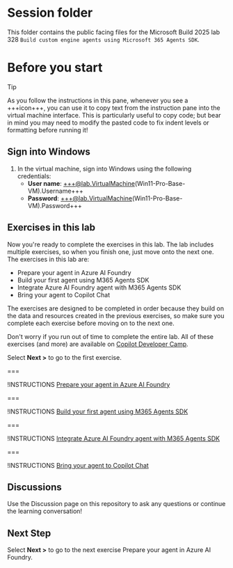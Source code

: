 # Session folder

This folder contains the public facing files for the Microsoft Build 2025 lab 328 `Build custom engine agents using Microsoft 365 Agents SDK`.

# Before you start

> [!TIP]
> As you follow the instructions in this pane, whenever you see a +++icon+++, you can use it to copy text from the instruction pane into the virtual machine interface. This is particularly useful to copy code; but bear in mind you may need to modify the pasted code to fix indent levels or formatting before running it!

## Sign into Windows

1. In the virtual machine, sign into Windows using the following credentials:
   - **User name**: +++@lab.VirtualMachine(Win11-Pro-Base-VM).Username+++
   - **Password**: +++@lab.VirtualMachine(Win11-Pro-Base-VM).Password+++

## Exercises in this lab

Now you're ready to complete the exercises in this lab. The lab includes multiple exercises, so when you finish one, just move onto the next one. The exercises in this lab are:

- Prepare your agent in Azure AI Foundry
- Build your first agent using M365 Agents SDK
- Integrate Azure AI Foundry agent with M365 Agents SDK
- Bring your agent to Copilot Chat

The exercises are designed to be completed in order because they build on the data and resources created in the previous exercises, so make sure you complete each exercise before moving on to the next one.

Don't worry if you run out of time to complete the entire lab. All of these exercises (and more) are available on [Copilot Developer Camp](https://aka.ms/copilotdevcamp).

Select **Next >** to go to the first exercise.

===

!INSTRUCTIONS [Prepare your agent in Azure AI Foundry ](https://raw.githubusercontent.com/microsoft/msbuild-lab328-cea-agentssdk/refs/heads/main/lab/exercise-1-prepare-your-agent-in-azure-ai-foundry.md)

===

!INSTRUCTIONS [Build your first agent using M365 Agents SDK](https://raw.githubusercontent.com/microsoft/msbuild-lab328-cea-agentssdk/refs/heads/main/lab/exercise-2-build-your-first-agent-using-m365-agents-sdk.md)

===

!INSTRUCTIONS [Integrate Azure AI Foundry agent with M365 Agents SDK](https://raw.githubusercontent.com/microsoft/msbuild-lab328-cea-agentssdk/refs/heads/main/lab/exercise-3-integrate-azure-ai-foundry-agent-with-m365-agents-sdk.md)

===

!INSTRUCTIONS [Bring your agent to Copilot Chat](https://raw.githubusercontent.com/microsoft/msbuild-lab328-cea-agentssdk/refs/heads/main/lab/exercise-4-bring-your-agent-to-copilot-chat.md)

## Discussions

Use the Discussion page on this repository to ask any questions or continue the learning conversation!

## Next Step

Select **Next >** to go to the next exercise Prepare your agent in Azure AI Foundry.
